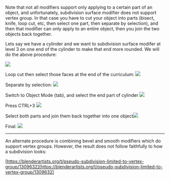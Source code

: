 

Note that not all modifiers support only applying to a certain part of an object\, and unfortunately, subdivision surface modifier does not support vertex group. In that case you have to cut your object into parts (bisect, knife, loop cut, etc, then select one part, then separate by selection), and then that modifier can only apply to an entire object, then you join the two objects back together.

Lets say we have a cylinder and we want to subdivision surface modifer at level 3 on one end of the cylinder to make that end more rounded. We will do the above procedure:

![](https://i.imgur.com/cD6Qxrd.png)

Loop cut then select those faces at the end of the curriculum:
![](https://i.imgur.com/b2mKgzC.png)

Separate by selection:
![](https://i.imgur.com/Jwlh9z3.png)


Switch to Object Mode (tab), and select the end part of cylinder
![](https://i.imgur.com/g5f7TwP.png)

Press CTRL+3
![](https://i.imgur.com/oodzwJm.png)

  

Select both parts and join them back together into one object![](https://i.imgur.com/ayF13Wn.png)

  

Final:
![](https://i.imgur.com/tONj7XW.png)


---

An alternate procedure is combining bevel and smooth modifiers which do support vertex groups. However, the result does not follow faithfully to how a subdivision looks:

[https://blenderartists.org/t/pseudo-subdivision-limited-to-vertex-group/1309632](https://blenderartists.org/t/pseudo-subdivision-limited-to-vertex-group/1309632)